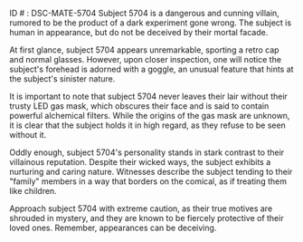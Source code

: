 ID # : DSC-MATE-5704
Subject 5704 is a dangerous and cunning villain, rumored to be the product of a dark experiment gone wrong. The subject is human in appearance, but do not be deceived by their mortal facade. 

At first glance, subject 5704 appears unremarkable, sporting a retro cap and normal glasses. However, upon closer inspection, one will notice the subject's forehead is adorned with a goggle, an unusual feature that hints at the subject's sinister nature. 

It is important to note that subject 5704 never leaves their lair without their trusty LED gas mask, which obscures their face and is said to contain powerful alchemical filters. While the origins of the gas mask are unknown, it is clear that the subject holds it in high regard, as they refuse to be seen without it.

Oddly enough, subject 5704's personality stands in stark contrast to their villainous reputation. Despite their wicked ways, the subject exhibits a nurturing and caring nature. Witnesses describe the subject tending to their "family" members in a way that borders on the comical, as if treating them like children.

Approach subject 5704 with extreme caution, as their true motives are shrouded in mystery, and they are known to be fiercely protective of their loved ones. Remember, appearances can be deceiving.